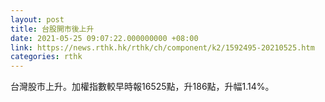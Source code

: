 ```yaml
---
layout: post
title: 台股開市後上升
date: 2021-05-25 09:07:22.000000000 +08:00
link: https://news.rthk.hk/rthk/ch/component/k2/1592495-20210525.htm
categories: rthk
---
```


台灣股市上升。加權指數較早時報16525點，升186點，升幅1.14%。
